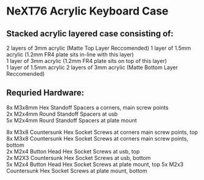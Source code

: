 NeXT76 Acrylic Keyboard Case 
=====================
Stacked acrylic layered case consisting of:
---------------
2 layers of 3mm acrylic  (Matte Top Layer Reccomended)
1 layer of 1.5mm acrylic (1.2mm FR4 plate sits in-line with this layer)   
1 layer of 3mm acrylic (1.2mm FR4 plate sits on top of this layer)  
1 layer of 1.5mm acrylic 
2 layers of 3mm acrylic (Matte Bottom Layer Reccomended)

Requried Hardware:
---------------
8x M3x8mm Hex Standoff Spacers a corners, main screw points   
2x M2x4mm Round Standoff Spacers at usb  
5x M2x4mm Rourd Standoff Spacers at plate mount  

8x M3x8 Countersunk Hex Socket Screws at corners main screw points, top  
8x M3x8 Countersunk Hex Socket Screws at corners main screw points, bottom  
2x M2x4 Button Head Hex Socket Screws at usb, top  
2x M2X3 Countersunk Hex Socket Screws at usb, bottom  
5x M2x4 Button Head Hex Socket Screws at plate mount, top 
5x M2x3 Countersunk Hex Socket Screws at plate mount, bottom  

